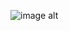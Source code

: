 ![image alt](https://github.com/SayanVerse/C-Language/blob/c6be1b2920455924ea23e978e65d922fa41fc37a/213866269-5d00981c-7c98-46d7-8a8e-16f462f15227_213866269_5d00981c_7c98_46d7_8a8e_16f462f15227_gif__480_360_.gif)
